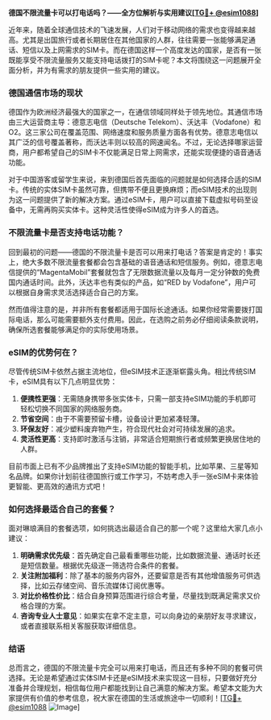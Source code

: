 **德国不限流量卡可以打电话吗？——全方位解析与实用建议[[TG💪+ @esim1088](https://t.me/s/esim1088)]**

近年来，随着全球通信技术的飞速发展，人们对于移动网络的需求也变得越来越高。尤其是出国旅行或者长期居住在其他国家的人群，往往需要一张能够满足通话、短信以及上网需求的SIM卡。而在德国这样一个高度发达的国家，是否有一张既能享受不限流量服务又能支持电话拨打的SIM卡呢？本文将围绕这一问题展开全面分析，并为有需求的朋友提供一些实用的建议。

### 德国通信市场的现状

德国作为欧洲经济最强大的国家之一，在通信领域同样处于领先地位。其通信市场由三大运营商主导：德意志电信（Deutsche Telekom）、沃达丰（Vodafone）和O2。这三家公司在覆盖范围、网络速度和服务质量方面各有优势。德意志电信以其广泛的信号覆盖著称，而沃达丰则以较高的网速闻名。不过，无论选择哪家运营商，用户都希望自己的SIM卡不仅能满足日常上网需求，还能实现便捷的语音通话功能。

对于中国游客或留学生来说，来到德国后首先面临的问题就是如何选择合适的SIM卡。传统的实体SIM卡虽然可靠，但携带不便且更换麻烦；而eSIM技术的出现则为这一问题提供了新的解决方案。通过eSIM卡，用户可以直接下载虚拟号码至设备中，无需再购买实体卡。这种灵活性使得eSIM成为许多人的首选。

### 不限流量卡是否支持电话功能？

回到最初的问题——德国的不限流量卡是否可以用来打电话？答案是肯定的！事实上，绝大多数不限流量套餐都会包含基础的语音通话和短信服务。例如，德意志电信提供的“MagentaMobil”套餐就包含了无限数据流量以及每月一定分钟数的免费国内通话时间。此外，沃达丰也有类似的产品，如“RED by Vodafone”，用户可以根据自身需求灵活选择适合自己的方案。

然而值得注意的是，并非所有套餐都适用于国际长途通话。如果你经常需要拨打国际电话，那么可能需要额外支付费用。因此，在选购之前务必仔细阅读条款说明，确保所选套餐能够满足你的实际使用场景。

### eSIM的优势何在？

尽管传统SIM卡依然占据主流地位，但eSIM技术正逐渐崭露头角。相比传统SIM卡，eSIM具有以下几点明显优势：

1. **便携性更强**：无需随身携带多张实体卡，只需一部支持eSIM功能的手机即可轻松切换不同国家的网络服务商。
2. **节省空间**：由于不需要预留卡槽，设备设计更加紧凑轻薄。
3. **环保友好**：减少塑料废弃物产生，符合现代社会对可持续发展的追求。
4. **灵活性更高**：支持即时激活与注销，非常适合短期旅行者或频繁更换居住地的人群。

目前市面上已有不少品牌推出了支持eSIM功能的智能手机，比如苹果、三星等知名品牌。如果你计划前往德国旅行或工作学习，不妨考虑入手一张eSIM卡来体验更智能、更高效的通讯方式吧！

### 如何选择最适合自己的套餐？

面对琳琅满目的套餐选项，如何挑选出最适合自己的那一个呢？这里给大家几点小建议：

1. **明确需求优先级**：首先确定自己最看重哪些功能，比如数据流量、通话时长还是短信数量。根据优先级逐一筛选符合条件的套餐。
2. **关注附加福利**：除了基本的服务内容外，还要留意是否有其他增值服务可供选择，比如云存储空间、音乐流媒体订阅优惠等。
3. **对比价格性价比**：结合自身预算范围进行综合考量，尽量找到既满足需求又价格合理的方案。
4. **咨询专业人士意见**：如果实在拿不定主意，可以向身边的亲朋好友寻求建议，或者直接联系相关客服获取详细信息。

### 结语

总而言之，德国的不限流量卡完全可以用来打电话，而且还有多种不同的套餐可供选择。无论是希望通过实体SIM卡还是eSIM技术来实现这一目标，只要做好充分准备并合理规划，相信每位用户都能找到让自己满意的解决方案。希望本文能为大家提供有价值的参考信息，祝大家在德国的生活或旅途中一切顺利！[[TG💪+ @esim1088](https://t.me/s/esim1088) ![Image](https://i.postimg.cc/4NQfJmqS/Snipaste-2025-05-13-00-14-12.png)]
